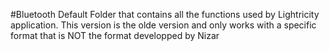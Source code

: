 #Bluetooth Default
Folder that contains all the functions used by Lightricity application.
This version is the olde version and only works with a specific format that is NOT the format developped by Nizar
